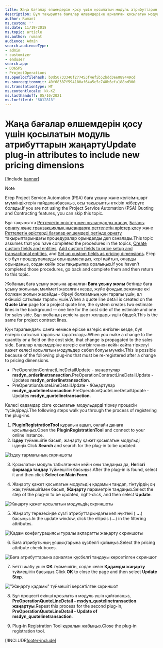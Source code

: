 ```yaml
---
title: Жаңа бағалар өлшемдерін қосу үшін қосылатын модуль атрибуттарын жаңарту
description: Бұл тақырыпта бағалар өлшемдеріне арналған қосылатын модуль атрибуттарын жаңарту туралы ақпарат берілген.
author: Rumant
ms.custom: ''
ms.date: 11/19/2018
ms.topic: article
ms.author: rumant
audience: Admin
search.audienceType:
- admin
- customizer
- enduser
search.app:
- D365PS
- ProjectOperations
ms.openlocfilehash: b0d50733340f277453f4ef5b52bdd3ee089449cd
ms.sourcegitcommit: 40f68387f594180af64a5e5c748b6efa188bd300
ms.translationtype: HT
ms.contentlocale: kk-KZ
ms.lasthandoff: 05/10/2021
ms.locfileid: "6012818"
---
```

# <a name="update-plug-in-attributes-to-include-new-pricing-dimensions"></a><span data-ttu-id="724b6-103">Жаңа бағалар өлшемдерін қосу үшін қосылатын модуль атрибуттарын жаңарту</span><span class="sxs-lookup"><span data-stu-id="724b6-103">Update plug-in attributes to include new pricing dimensions</span></span>

[!include [banner](../includes/psa-now-project-operations.md)]

> [!NOTE]
> <span data-ttu-id="724b6-104">Егер Project Service Automation (PSA) баға ұсыну және келісім-шарт мүмкіндіктерін пайдаланбасаңыз, осы тақырыпты өткізіп жіберуге болады.</span><span class="sxs-lookup"><span data-stu-id="724b6-104">If you are not using the Project Service Automation (PSA) Quoting and Contracting features, you can skip this topic.</span></span>

<span data-ttu-id="724b6-105">Бұл тақырыпта [Реттелетін өрістер мен нысандарды жасау](create-custom-fields-entities.md), [Бағаны орнату және транзакциялық нысандарға реттелетін өрістер қосу](field-references.md) және [Реттелетін өрістерді бағалар өлшемдері ретінде орнату](set-up-pricing-dimensions.md) тақырыптарындағы процедуралар орындалды деп саналады.</span><span class="sxs-lookup"><span data-stu-id="724b6-105">This topic assumes that you have completed the procedures in the topics, [Create custom fields and entities](create-custom-fields-entities.md), [Add custom fields to price setup and transactional entities](field-references.md), and [Set up custom fields as pricing dimensions](set-up-pricing-dimensions.md).</span></span> <span data-ttu-id="724b6-106">Егер сіз бұл процедураларды орындамасаңыз, кері қайтып, оларды орындаңыз, содан кейін осы тақырыпқа оралыңыз.</span><span class="sxs-lookup"><span data-stu-id="724b6-106">If you haven't completed those procedures, go back and complete them and then return to this topic.</span></span>

<span data-ttu-id="724b6-107">Жобаның баға ұсыну жолына арналған **Баға ұсыну жолы** бетінде баға ұсыну жолының мәліметі жасалған кезде, жүйе фондық режимде екі болжам жолын жасайды - біреуі болжамның құн тарапы үшін, ал екіншісі сатылым тарапы үшін.</span><span class="sxs-lookup"><span data-stu-id="724b6-107">When a quote line detail is created on the **Quote Line** page for a project quote line, the system creates two estimate lines in the background -- one line for the cost side of the estimate and one for sales side.</span></span> <span data-ttu-id="724b6-108">Бұл жобаның келісім-шарт жолдары үшін бірдей.</span><span class="sxs-lookup"><span data-stu-id="724b6-108">This is the same  for project contract lines.</span></span>

<span data-ttu-id="724b6-109">Құн тарапындағы санға немесе өріске өзгеріс енгізген кезде, бұл өзгеріс сатылып тарапына таратылады.</span><span class="sxs-lookup"><span data-stu-id="724b6-109">When you make a change to the quantity or a field on the cost side, that change is propagated to the sales side.</span></span> <span data-ttu-id="724b6-110">Бағалар өлшемдеріне өзгеріс енгізілгеннен кейін қайта тіркелуі қажет келесі қосылатын модульдер себеп болуы мүмкін.</span><span class="sxs-lookup"><span data-stu-id="724b6-110">This is possible because of the following plug-ins that must be re-registered after a change to pricing dimensions.</span></span>

- <span data-ttu-id="724b6-111">PreOperationContractLineDetailUpdate - жаңартулар **msdyn_orderlinetransaction**.</span><span class="sxs-lookup"><span data-stu-id="724b6-111">PreOperationContractLineDetailUpdate - Updates **msdyn_orderlinetransaction**.</span></span>
- <span data-ttu-id="724b6-112">PreOperationQuoteLineDetailUpdate - Жаңартулар **msdyn_quotelinetransaction**.</span><span class="sxs-lookup"><span data-stu-id="724b6-112">PreOperationQuoteLineDetailUpdate - Updates **msdyn_quotelinetransaction**.</span></span>

<span data-ttu-id="724b6-113">Келесі қадамдар сізге қосылатын модульдерді тіркеу процесін түсіндіреді.</span><span class="sxs-lookup"><span data-stu-id="724b6-113">The following steps walk you through the process of registering the plug-ins.</span></span>

1. <span data-ttu-id="724b6-114">**PluginRegistrationTool** құралын ашып, онлайн данаға қосылыңыз.</span><span class="sxs-lookup"><span data-stu-id="724b6-114">Open the **PluginRegistrationTool** and connect to your online instance.</span></span>
2. <span data-ttu-id="724b6-115">**Іздеу** түймешігін басып, жаңарту қажет қосылатын модульді іздеңіз.</span><span class="sxs-lookup"><span data-stu-id="724b6-115">Click **Search** and search for the plug-in to be updated.</span></span>

 ![Іздеу тармағының скриншоты](media/PRT-1.png)

3. <span data-ttu-id="724b6-117">Қосылатын модуль табылғаннан кейін оны таңдаңыз да, **Негізгі формада таңдау** түймешігін басыңыз.</span><span class="sxs-lookup"><span data-stu-id="724b6-117">After the plug-in is found, select it and then click **Select on Main Form**.</span></span>

4. <span data-ttu-id="724b6-118">Жаңарту қажет қосылатын модульдің қадамын таңдап, тінтуірдің оң жақ түймешігімен басып, **Жаңарту** параметрін таңдаңыз.</span><span class="sxs-lookup"><span data-stu-id="724b6-118">Select the step of the plug-in to be updated, right-click, and then select **Update**.</span></span>

 ![Жаңарту қажет қосылатын модульдің скриншоты](media/PRT-2.png)
 
5. <span data-ttu-id="724b6-120">Жаңарту терезесінде сүзгі атрибуттарындағы көп нүктені ( **...**) басыңыз.</span><span class="sxs-lookup"><span data-stu-id="724b6-120">In the update window, click the ellipsis (**...**) in the filtering attributes.</span></span>

 ![Қадам конфигурациясы туралы ақпаратты жаңарту скриншоты](media/PRT-3.png)
 
6. <span data-ttu-id="724b6-122">Баға атрибутының ұяшықтарына құсбелгі қойыңыз.</span><span class="sxs-lookup"><span data-stu-id="724b6-122">Select the pricing attribute check boxes.</span></span>

 ![Баға атрибуттарына арналған құсбелгі таңдауы көрсетілген скриншот](media/PRT-4.png)

7. <span data-ttu-id="724b6-124">Бетті жабу үшін **OK** түймешігін, содан кейін **Қадамды жаңарту** түймешігін басыңыз.</span><span class="sxs-lookup"><span data-stu-id="724b6-124">Click **OK** to close the page and then select **Update Step**.</span></span>

 !["Жаңарту қадамы" түймешігі көрсетілген скриншот](media/PRT-5.png)
 
8. <span data-ttu-id="724b6-126">Бұл процесті екінші қосылатын модуль үшін қайталаңыз, **PreOperationQuoteLineDetail - msdyn_quotelinetransaction жаңартуы**.</span><span class="sxs-lookup"><span data-stu-id="724b6-126">Repeat this process for the second plug-in, **PreOperationQuoteLineDetail - Update of msdyn_quotelinetransaction**.</span></span>

9. <span data-ttu-id="724b6-127">Plug-in Registration Tool құралын жабыңыз.</span><span class="sxs-lookup"><span data-stu-id="724b6-127">Close the plug-in registration tool.</span></span>



[!INCLUDE[footer-include](../includes/footer-banner.md)]